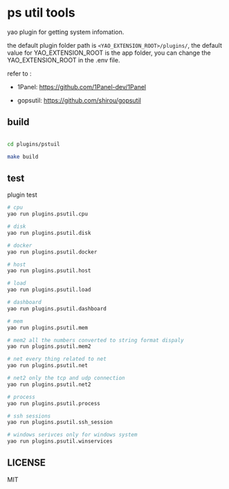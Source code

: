 # ps util tools

yao plugin for getting system infomation.

the default plugin folder path is `<YAO_EXTENSION_ROOT>/plugins/`, the default value for YAO_EXTENSION_ROOT is the app folder, you can change the YAO_EXTENSION_ROOT in the .env file.

refer to :

- 1Panel: https://github.com/1Panel-dev/1Panel

- gopsutil: https://github.com/shirou/gopsutil

## build

```sh

cd plugins/pstuil

make build

```

## test

plugin test

```sh
# cpu
yao run plugins.psutil.cpu

# disk
yao run plugins.psutil.disk

# docker
yao run plugins.psutil.docker

# host
yao run plugins.psutil.host

# load
yao run plugins.psutil.load

# dashboard
yao run plugins.psutil.dashboard

# mem
yao run plugins.psutil.mem

# mem2 all the numbers converted to string format dispaly
yao run plugins.psutil.mem2

# net every thing related to net
yao run plugins.psutil.net

# net2 only the tcp and udp connection
yao run plugins.psutil.net2

# process
yao run plugins.psutil.process

# ssh sessions
yao run plugins.psutil.ssh_session

# windows serivces only for windows system
yao run plugins.psutil.winservices

```

## LICENSE

MIT
